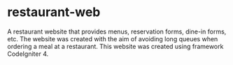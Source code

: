 # restaurant-web
A restaurant website that provides menus, reservation forms, dine-in forms, etc. The website was created with the aim of avoiding long queues when ordering a meal at a restaurant. This website was created using framework CodeIgniter 4.
